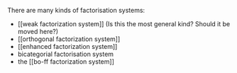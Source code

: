 There are many kinds of factorisation systems:

* [[weak factorization system]] (Is this the most general kind? Should it be moved here?)
* [[orthogonal factorization system]]
* [[enhanced factorization system]]
* bicategorial factorisation system
* the [[bo-ff factorization system]]